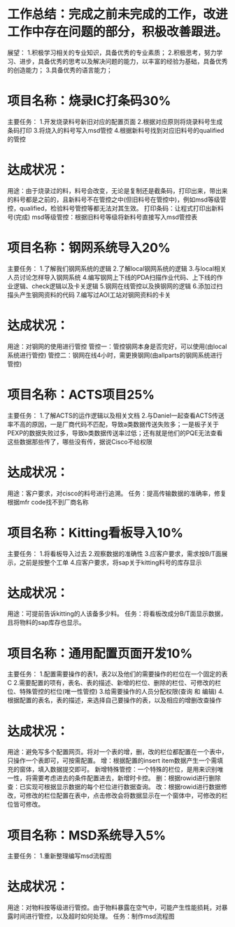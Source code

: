 


# 工作总结：完成之前未完成的工作，改进工作中存在问题的部分，积极改善跟进。
展望：
    1.积极学习相关的专业知识，具备优秀的专业素质；
    2.积极思考，努力学习、进步，具备优秀的思考以及解决问题的能力，以丰富的经验为基础，具备优秀的创造能力；
    3.具备优秀的语言能力；




# 项目名称：烧录IC打条码30%
主要任务：
    1.开发烧录料号新旧对应的配置页面
    2.根据对应原则将烧录料号生成条码打印
    3.将烧入的料号写入msd管控
    4.根据新料号找到对应旧料号的qualified的管控
# 达成状况：
用途：由于烧录过的料，料号会改变，无论是复制还是截条码，打印出来，带出来的料号都是之前的，且新料号不在管控之中(但旧料号在管控中)，例如msd等级管控，qualified，检验料号管控等都无法对其生效。
打印条码：让程式打印出新料号(完成)
msd等级管控：根据旧料号等级将新料号直接写入msd管控表


# 项目名称：钢网系统导入20%
主要任务：
    1.了解我们钢网系统的逻辑
    2.了解local钢网系统的逻辑
    3.与local相关人员讨论怎样导入钢网系统
    4.编写钢网上下线的PDA扫描作业代码、上下线的作业逻辑、check逻辑以及卡关逻辑
    5.钢网在线管控以及换钢网的逻辑
    6.添加过扫描头产生钢网资料的代码
    7.编写过AOI工站对钢网资料的卡关
# 达成状况：
用途：对钢网的使用进行管控
管控一：管控钢网本身是否完好，可以使用(由local系统进行管控)
管控二：钢网在线4小时，需更换钢网(由allparts的钢网系统进行管控)


# 项目名称：ACTS项目25%
主要任务：
    1.了解ACTS的运作逻辑以及相关文档
    2.与Daniel一起查看ACTS传送率不高的原因，一是厂商代码不匹配，导致a类数据传送失败多；一是板子关于PEXP的数据失败过多，导致b类数据传送率过低；还有就是他们的PQE无法查看这些数据那些传了，哪些没有传，据说Cisco不给权限
# 达成状况：
用途：客户要求，对cisco的料号进行追溯。
任务：提高传输数据的准确率，修复根据mfr code找不到厂商名称


# 项目名称：Kitting看板导入10%
主要任务：
    1.将看板导入过去
    2.观察数据的准确性
    3.应客户要求，需求按B/T面展示，之前是按整个工单
    4.应客户要求，将sap关于kitting料号的库存显示
# 达成状况：
用途：可提前告诉kitting的人该备多少料。
任务：将看板改成分B/T面显示数据，且将物料的sap库存也显示。


# 项目名称：通用配置页面开发10%
主要任务：
    1.配置需要操作的表1，表2以及他们的需要操作的栏位在一个固定的表C
    2.需要配置的项有，表名、表的描述、新增的栏位、删除的栏位、可修改的栏位、特殊管控的栏位(唯一性管控)
    3.给需要操作的人员分配权限(查询 和 编辑)
    4.根据配置的表名，表的描述，来选择自己要操作的表，以及相应的增删改查操作
# 达成状况：
用途：避免写多个配置网页。将对一个表的增，删，改的栏位都配置在一个表中，只操作一个表即可，可按需配置。
增：根据配置的insert item数据产生一个需填充的窗体，填入数据提交即可。
新增特殊管控：一个特殊的栏位，是用来识别唯一性，将需要考虑进去的条件配置进去，新增时卡控。
删：根据rowid进行删除
查：已实现可根据显示数据的每个栏位进行数据查询。
改：根据rowid进行数据修改，可修改的栏位配置在表中，点击修改会将数据显示在一个窗体中，可修改的栏位皆可修改。


# 项目名称：MSD系统导入5%
主要任务：
    1.重新整理编写msd流程图
# 达成状况：
用途：对物料按等级进行管控。由于物料暴露在空气中，可能产生性能损耗，对暴露时间进行管控，以及超时如何处理。
任务：制作msd流程图
